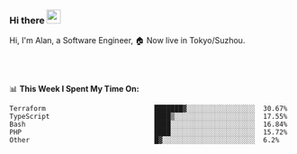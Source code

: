 ### Hi there <img src="https://media.giphy.com/media/hvRJCLFzcasrR4ia7z/giphy.gif" width="25px">

<!-- ![visitors](https://visitor-badge.glitch.me/badge?page_id=dislfyer.dislfyer) -->

Hi, I'm Alan, a Software Engineer, 🏠 Now live in Tokyo/Suzhou.

<br/>
<br/>

📊 **This Week I Spent My Time On:**


<!--START_SECTION:waka-->

```text
Terraform                           ███████▓░░░░░░░░░░░░░░░░░  30.67%
TypeScript                          ████▒░░░░░░░░░░░░░░░░░░░░  17.55%
Bash                                ████░░░░░░░░░░░░░░░░░░░░░  16.84%
PHP                                 ████░░░░░░░░░░░░░░░░░░░░░  15.72%
Other                               █▓░░░░░░░░░░░░░░░░░░░░░░░  6.2%
```

<!--END_SECTION:waka-->

<!--
**About Me:**
 -->

